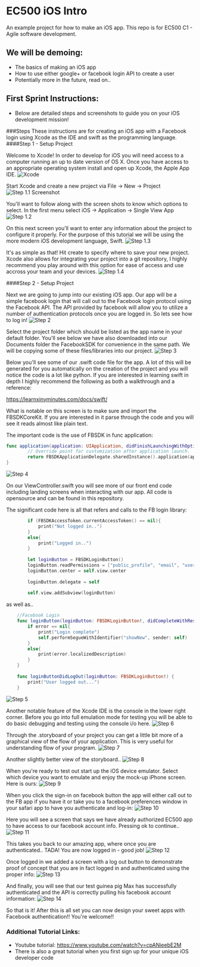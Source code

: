 # EC500 iOS Intro
An example project for how to make an iOS app.  This repo is for EC500 C1 - Agile software development.  

## We will be demoing:
* The basics of making an iOS app
* How to use either google+ or facebook login API to create a user 
* Potentially more in the future, read on..

## First Sprint Instructions:
* Below are detailed steps and screenshots to guide you on your iOS development mission!

###Steps
These instructions are for creating an iOS app with a Facebook login using Xcode as the IDE and swift as the programming language.
####Step 1 - Setup Project


Welcome to Xcode! In order to develop for iOS you will need access to a computer running an up to date version of OS X.  Once you have access to an appropriate operating system install and open up Xcode, the Apple App IDE.
![Xcode](tutorial_ss/step_1.png "Step 1")

Start Xcode and create a new project via File -> New -> Project
![Step 1.1 Screenshot](tutorial_ss/step_1.1.png "Step 1.1")

You'll want to follow along with the screen shots to know which options to select.  In the first menu select iOS -> Application -> Single View App
![Step 1.2](tutorial_ss/step_1.2.png "Step 1.2")

On this next screen you'll want to enter any information about the project to configure it properly.  For the purpose of this tutorial we will be using the more modern iOS development language, Swift.
![Step 1.3](tutorial_ss/step_1.3.png "Step 1.3")

It's as simple as that! Hit create to specify where to save your new project.  Xcode also allows for integrating your project into a git repository, I highly recommend you play around with this option for ease of access and use accross your team and your devices.
![Step 1.4](tutorial_ss/step_1.4.png "Step 1.4")


####Step 2 - Setup Project

Next we are going to jump into our existing iOS app.  Our app will be a simple facebook login that will call out to the Facebook login protocol using the Facebook API.
The API provided by facebook will allow you to utilize a number of authentication protocols once you are logged in.  So lets see how to log in!
![Step 2](tutorial_ss/step_2.png "Step 2")

Select the project folder which should be listed as the app name in your default folder.  You'll see below we have also downloaded into our Documents folder the FacebookSDK for convenience in the same path.  We will be copying some of these files/libraries into our project.
![Step 3](tutorial_ss/step_3.png "Step 3")

Below you'll see some of our .swift code file for the app.  A lot of this will be generated for you automatically on the creation of the project and you will notice the code is a lot like python.  If you are interested in learning swift in depth I highly recommend the following as both a walkthrough and a reference:

https://learnxinyminutes.com/docs/swift/

What is notable on this screen is to make sure and import the FBSDKCoreKit.  If you are interested in it parse through the code and you will see it reads almost like plain text.

The important code is the use of FBSDK in func application:

```swift
func application(application: UIApplication, didFinishLaunchingWithOptions launchOptions: [NSObject: AnyObject]?) -> Bool {
        // Override point for customization after application launch.
        return FBSDKApplicationDelegate.sharedInstance().application(application, didFinishLaunchingWithOptions: launchOptions)
}

```

![Step 4](tutorial_ss/step_4.png "Step 4")

On our ViewController.swift you will see more of our front end code including landing screens when interacting with our app.  All code is opensource and can be found in this repository.

The significant code here is all that refers and calls to the FB login library:

```swift
        if (FBSDKAccessToken.currentAccessToken() == nil){
            print("Not logged in..")
        }
        else{
            print("Logged in..")
        }
        
        let loginButton = FBSDKLoginButton()
        loginButton.readPermissions = ["public_profile", "email", "user_friends"]
        loginButton.center = self.view.center
        
        loginButton.delegate = self
        
        self.view.addSubview(loginButton)
```

as well as..

```swift
    //Facebook Login
    func loginButton(loginButton: FBSDKLoginButton!, didCompleteWithResult result: FBSDKLoginManagerLoginResult!, error: NSError!) {
        if error == nil{
            print("Login complete")
            self.performSegueWithIdentifier("showNew", sender: self)
        }
        else{
            print(error.localizedDescription)
        }
    }
    
    func loginButtonDidLogOut(loginButton: FBSDKLoginButton!) {
        print("User logged out...")
    }
```

![Step 5](tutorial_ss/step_5.png "Step 5")

Another notable feature of the Xcode IDE is the console in the lower right corner.  Before you go into full emulation mode for testing you will be able to do basic debugging and testing using the console i/o here.
![Step 6](tutorial_ss/step_6.png "Step 6")

Through the .storyboard of your project you can get a little bit more of a graphical view of the flow of your application.  This is very useful for understanding flow of your program.
![Step 7](tutorial_ss/step_7.png "Step 7")

Another slightly better view of the storyboard..
![Step 8](tutorial_ss/step_8.png "Step 8")

When you're ready to test out start up the iOS device emulator.  Select which device you want to emulate and enjoy the mock-up iPhone screen.  Here is ours:
![Step 9](tutorial_ss/step_9.png "Step 9")

When you click the sign-in on facebook button the app will either call out to the FB app if you have it or take you to a facebook preferences window in your safari app to have you authenticate and log-in:
![Step 10](tutorial_ss/step_10.png "Step 10")

Here you will see a screen that says we have already authorized EC500 app to have access to our facebook account info.  Pressing ok to continue..
![Step 11](tutorial_ss/step_11.png "Step 11")

This takes you back to our amazing app, where once you are authenticated.. TADA! You are now logged in - good job!
![Step 12](tutorial_ss/step_12.png "Step 12")

Once logged in we added a screen with a log out button to demonstrate proof of concept that you are in fact logged in and authenticated using the proper info:
![Step 13](tutorial_ss/step_13.png "Step 13")

And finally, you will see that our test guinea pig Max has successfully authenticated and the API is correctly pulling his facebook account information:
![Step 14](tutorial_ss/step_14.png "Step 14")

So that is it! After this is all set you can now design your sweet apps with Facebook authentication!! You're welcome!!

### Additional Tutorial Links:

* Youtube tutorial: https://www.youtube.com/watch?v=cpANieebE2M
* There is also a great tutorial when you first sign up for your unique iOS developer code
